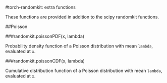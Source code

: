 #torch-randomkit: extra functions

These functions are provided in addition to the scipy randomkit functions.

##Poisson

###randomkit.poissonPDF(x, lambda)

Probability density function of a Poisson distribution with mean `lambda`, evaluated at `x`.

###randomkit.poissonCDF(x, lambda)

Cumulative distribution function of a Poisson distribution with mean `lambda`, evaluated at `x`.

